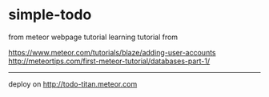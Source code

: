 # simple-todo
from meteor webpage tutorial
learning tutorial from 

https://www.meteor.com/tutorials/blaze/adding-user-accounts
http://meteortips.com/first-meteor-tutorial/databases-part-1/

---
deploy on http://todo-titan.meteor.com
